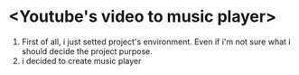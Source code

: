 # <Youtube's video to music player>

1. First of all, i just setted project's environment. Even if i'm not sure what i should decide the project purpose.
2. i decided to create music player
